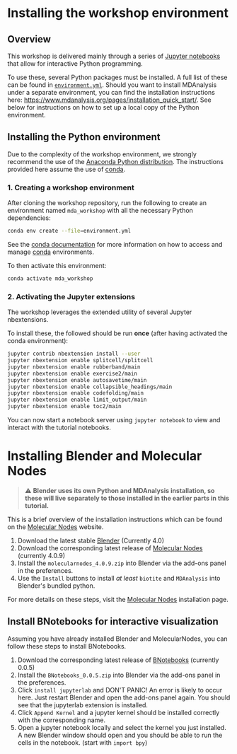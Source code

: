 # Installing the workshop environment

## Overview

This workshop is delivered mainly through a series of [Jupyter notebooks][1]
that allow for interactive Python programming.

To use these, several Python packages must be installed. A full list of these
can be found in [`environment.yml`](environment.yml). 
Should you want to install MDAnalysis under a separate environment, you can find the installation instructions here: https://www.mdanalysis.org/pages/installation_quick_start/.
See below for instructions on how to set up a local copy of the Python environment.

## Installing the Python environment

Due to the complexity of the workshop environment, we strongly recommend the
use of the [Anaconda Python distribution][2]. The instructions provided here
assume the use of [conda][3].

### 1. Creating a workshop environment

After cloning the workshop repository, run the following to create an environment 
named `mda_workshop` with all the necessary Python dependencies:

```bash
conda env create --file=environment.yml
```

See the [conda documentation][4] for more information on how to access and
manage [conda][3] environments.

To then activate this environment:

```bash
conda activate mda_workshop
```

### 2. Activating the Jupyter extensions

The workshop leverages the extended utility of several Jupyter nbextensions.

To install these, the followed should be run **once** (after having activated
the conda environment):

```bash
jupyter contrib nbextension install --user
jupyter nbextension enable splitcell/splitcell
jupyter nbextension enable rubberband/main
jupyter nbextension enable exercise2/main
jupyter nbextension enable autosavetime/main
jupyter nbextension enable collapsible_headings/main
jupyter nbextension enable codefolding/main
jupyter nbextension enable limit_output/main
jupyter nbextension enable toc2/main
```

You can now start a notebook server using `jupyter notebook` to view and interact 
with the tutorial notebooks.

# Installing Blender and Molecular Nodes

> :warning: **Blender uses its own Python and MDAnalysis installation, so these will live separately to those installed in the earlier parts in this tutorial.**
> 
This is a brief overview of the installation instructions which can be found on the [Molecular Nodes][5] website.

1. Download the latest stable [Blender][6] (Currently 4.0)
2. Download the corresponding latest release of [Molecular Nodes][7] (currently 4.0.9)
3. Install the `molecularnodes_4.0.9.zip` into Blender via the add-ons panel in the preferences.
4. Use the `Install` buttons to install _at least_ `biotite` and `MDAnalysis` into Blender's bundled python.

For more details on these steps, visit the [Molecular Nodes][5] installation page.

## Install BNotebooks for interactive visualization

Assuming you have already installed Blender and MolecularNodes, you can follow these steps to install BNotebooks.

1. Download the corresponding latest release of [BNotebooks][8] (currently 0.0.5)
2. Install the `BNotebooks_0.0.5.zip` into Blender via the add-ons panel in the preferences.
3. Click `install jupyterlab` and DON'T PANIC! An error is likely to occur here. Just restart Blender and open the add-ons panel again. You should see that the jupyterlab extension is installed.
4. Click `Append Kernel` and a jupyter kernel should be installed correctly with the corresponding name.
5. Open a jupyter notebook locally and select the kernel you just installed. A new Blender window should open and you should be able to run the cells in the notebook. (start with `import bpy`)


[1]: https://jupyter-notebook.readthedocs.io/en/stable/
[2]: https://docs.anaconda.com/anaconda/install/
[3]: https://conda.io/projects/conda/en/latest/index.html
[4]: https://docs.conda.io/projects/conda/en/latest/user-guide/getting-started.html?highlight=conda%20activate#managing-environments
[5]: https://bradyajohnston.github.io/MolecularNodes/installation.html
[6]: https://www.blender.org/download/
[7]: https://github.com/BradyAJohnston/MolecularNodes/releases/
[8]: https://github.com/BradyAJohnston/BNotebooks/releases
